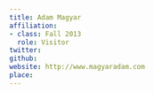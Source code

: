 ```yaml
---
title: Adam Magyar
affiliation:
- class: Fall 2013
  role: Visitor
twitter:
github:
website: http://www.magyaradam.com
place:
---
```


